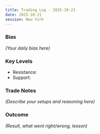 ```yaml
---
title: Trading Log - 2025-10-21
date: 2025-10-21
session: New York
---
```


### Bias
_(Your daily bias here)_

### Key Levels
- Resistance: 
- Support: 

### Trade Notes
_(Describe your setups and reasoning here)_

### Outcome
_(Result, what went right/wrong, lesson)_
